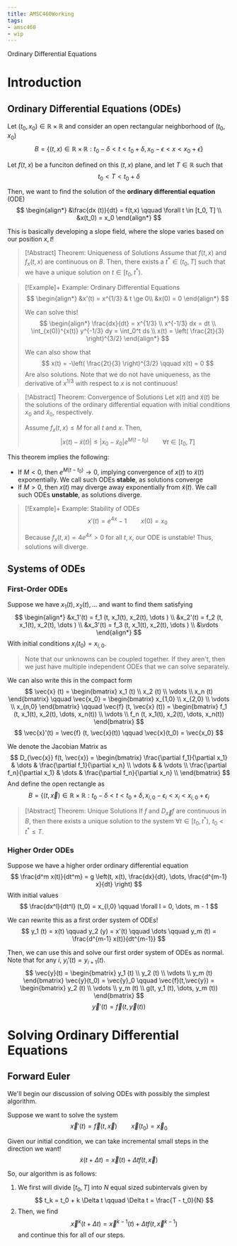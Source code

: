 ```yaml
---
title: AMSC460Working
tags:
- amsc460
- wip
---
```


Ordinary Differential Equations

# Introduction
## Ordinary Differential Equations (ODEs)
Let $(t_0, x_0) \in \mathbb{R} \times \mathbb{R}$ and consider an open rectangular neighborhood of $(t_0, x_0)$ 
$$
B = \{ (t,x) \in \mathbb{R} \times \mathbb{R} : t_0 - \delta < t < t_0 + \delta, x_0 - \epsilon < x < x_0 + \epsilon  \}
$$

Let $f(t,x)$ be a funciton defined on this $(t,x)$ plane, and let $T \in \mathbb{R}$ such that
$$
t_0 < T < t_0 + \delta
$$

Then, we want to find the solution of the **ordinary differential equation** (ODE)
$$
\begin{align*}
&\frac{dx (t)}{dt} = f(t,x) \qquad \forall t \in [t_0, T] \\
&x(t_0) = x_0
\end{align*}
$$

This is basically developing a slope field, where the slope varies based on our position $x,t$!

> [!Abstract] Theorem: Uniqueness of Solutions
> Assume that $f(t,x)$ and $f_x (t,x)$ are continuous on $B$. Then, there exists a $t^* \in (t_0, T]$ such that we have a unique solution on $t \in [t_0, t^*)$.

> [!Example]+ Example: Ordinary Differential Equations
> $$
> \begin{align*}
>    &x'(t) = x^{1/3} & t \ge 0\\
>    &x(0) = 0
> \end{align*}
> $$
> 
> We can solve this!
> $$
> \begin{align*}
>     \frac{dx}{dt} = x^{1/3} \\
>     x^{-1/3} dx = dt \\
>     \int_{x(0)}^{x(t)} y^{-1/3} dy = \int_0^t ds \\
>     x(t) = \left( \frac{2t}{3} \right)^{3/2}
> \end{align*}
> $$
> 
> We can also show that
> $$
> x(t) = -\left( \frac{2t}{3} \right)^{3/2} \qquad x(t) = 0
> $$
> Are also solutions. Note that we do not have uniqueness, as the derivative of $x^{1/3}$ with respect to $x$ is not continuous!

> [!Abstract] Theorem: Convergence of Solutions
> Let $x(t)$ and $\tilde{x}(t)$ be the solutions of the ordinary differential equation with initial conditions $x_0$ and $\tilde{x}_0$, respectively. 
> 
> Assume $f_x (t,x) \le M$ for all $t$ and $x$. Then,
> $$
> | x(t) - \tilde{x}(t) | \le | x_0 - \tilde{x}_0 | e^{M (t - t_0)} \qquad \forall t \in [t_0, T]
> $$

This theorem implies the following:
- If $M < 0$, then $e^{M (t - t_0)} \to 0$, implying convergence of $x(t)$ to $\tilde{x}(t)$ exponentially. We call such ODEs **stable**, as solutions converge
- If $M > 0$, then $x(t)$ may diverge away exponentially from $\tilde{x}(t)$. We call such ODEs **unstable**, as solutions diverge.

> [!Example]+ Example: Stability of ODEs
> $$
> x'(t) = e^{4x} - 1 \qquad x(0) = x_0
> $$
> 
> Because $f_x (t,x) = 4e^{4x} > 0$ for all $t,x$, our ODE is unstable! Thus, solutions will diverge.

## Systems of ODEs
### First-Order ODEs
Suppose we have $x_1 (t), x_2 (t), \dots$ and want to find them satisfying 
$$
\begin{align*}
    &x_1'(t) = f_1 (t, x_1(t), x_2(t), \dots ) \\
    &x_2'(t) = f_2 (t, x_1(t), x_2(t), \dots ) \\
    &x_3'(t) = f_3 (t, x_1(t), x_2(t), \dots ) \\
    &\vdots
\end{align*}
$$
With initial conditions $x_i (t_0) = x_{i,0}$.
> Note that our unknowns can be coupled together. If they aren't, then we just have multiple independent ODEs that we can solve separately.

We can also write this in the compact form
$$
\vec{x} (t) =
\begin{bmatrix}
    x_1 (t) \\ x_2 (t) \\ \vdots \\ x_n (t)
\end{bmatrix}
\qquad
\vec{x_0} =
\begin{bmatrix}
    x_{1,0} \\ x_{2,0} \\ \vdots \\ x_{n,0}
\end{bmatrix}
\qquad
\vec{f} (t, \vec{x} (t)) =
\begin{bmatrix}
    f_1 (t, x_1(t), x_2(t), \dots, x_n(t)) \\
    \vdots \\
    f_n (t, x_1(t), x_2(t), \dots, x_n(t))
\end{bmatrix}
$$
$$
\vec{x}'(t) = \vec{f} (t, \vec{x}(t)) \qquad \vec{x}(t_0) = \vec{x_0}
$$

We denote the Jacobian Matrix as
$$
D_{\vec{x}} f(t, \vec{x}) = 
\begin{bmatrix}
    \frac{\partial f_1}{\partial x_1} & \dots & \frac{\partial f_1}{\partial x_n} \\
    \vdots & & \vdots \\
    \frac{\partial f_n}{\partial x_1} & \dots & \frac{\partial f_n}{\partial x_n} \\
\end{bmatrix} 
$$
And define the open rectangle as
$$
B = \{ (t, \vec{x}) \in \mathbb{R} \times \mathbb{R} : t_0 - \delta < t < t_0 + \delta, x_{i,0} - \epsilon_i < x_i < x_{i,0} + \epsilon_i
$$

> [!Abstract] Theorem: Unique Solutions
> If $f$ and $D_{\vec{x}} f$ are continuous in $B$, then there exists a unique solution to the system $\forall t \in [t_0, t^*)$, $t_0 < t^* \le T$.

### Higher Order ODEs
Suppose we have a higher order ordinary differential equation
$$
\frac{d^m x(t)}{dt^m} = g \left(t, x(t), \frac{dx}{dt}, \dots, \frac{d^{m-1} x}{dt} \right)
$$
With initial values
$$
\frac{dx^l}{dt^l} (t_0) = x_{l,0} \qquad \forall l = 0, \dots, m - 1
$$

We can rewrite this as a first order system of ODEs!
$$
y_1 (t) = x(t) \qquad y_2 (y) = x'(t) \qquad \dots \qquad y_m (t) = \frac{d^{m-1} x(t)}{dt^{m-1}}
$$

Then, we can use this and solve our first order system of ODEs as normal. Note that for any $i$, $y_i ' (t) = y_{i+1} (t)$.
$$
\vec{y}(t) = 
\begin{bmatrix}
    y_1 (t) \\ y_2 (t) \\ \vdots \\ y_m (t)
\end{bmatrix}
\vec{y}(t_0) = \vec{y}_0
\qquad
\vec{f}(t,\vec{y}) = 
\begin{bmatrix}
    y_2 (t) \\ \vdots \\ y_m (t) \\ g(t, y_1 (t), \dots, y_m (t))
\end{bmatrix}
$$
$$
\vec{y}'(t) = \vec{f} (t, \vec{y}(t))
$$

# Solving Ordinary Differential Equations
## Forward Euler
We'll begin our discussion of solving ODEs with possibly the simplest algorithm.

Suppose we want to solve the system
$$
\vec{x}'(t) = \vec{f}(t, \vec{x}) \qquad \vec{x}(t_0) = \vec{x}_0
$$

Given our initial condition, we can take incremental small steps in the direction we want!
$$
\tilde{x} (t + \Delta t) = \vec{x} (t) + \Delta t f(t, \vec{x})
$$

So, our algorithm is as follows:
1. We first will divide $[t_0, T]$ into $N$ equal sized subintervals given by
   $$
   t_k = t_0 + k \Delta t \qquad \Delta t = \frac{T - t_0}{N}
   $$
2. Then, we find 
   $$
   \vec{x}^k (t + \Delta t) = \vec{x}^{k-1} (t) + \Delta t f(t, \vec{x}^{k-1})
   $$
   and continue this for all of our steps.
